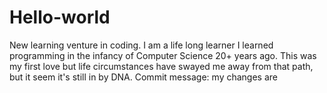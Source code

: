 # Hello-world
New learning venture in coding.
I am a life long learner I learned programming in the infancy of Computer Science 20+ years ago. This was my first love but life circumstances have swayed me away from that path, but it seem it's still in by DNA.
Commit message: my changes are
